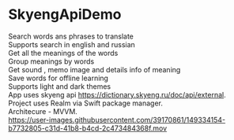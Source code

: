 # SkyengApiDemo
Search words ans phrases to translate\
Supports search in english and russian\
Get all the meanings of the words\
Group meanings by words\
Get sound , memo image and details info of meaning\
Save words for offline learning\
Supports light and dark themes\
App uses skyeng api https://dictionary.skyeng.ru/doc/api/external. \
Project uses Realm via Swift package manager. \
Architecure - MVVM. \
https://user-images.githubusercontent.com/39170861/149334154-b7732805-c31d-41b8-b4cd-2c473484368f.mov

